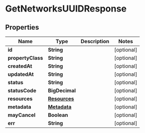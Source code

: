 

# GetNetworksUUIDResponse


## Properties

| Name | Type | Description | Notes |
|------------ | ------------- | ------------- | -------------|
|**id** | **String** |  |  [optional] |
|**propertyClass** | **String** |  |  [optional] |
|**createdAt** | **String** |  |  [optional] |
|**updatedAt** | **String** |  |  [optional] |
|**status** | **String** |  |  [optional] |
|**statusCode** | **BigDecimal** |  |  [optional] |
|**resources** | [**Resources**](Resources.md) |  |  [optional] |
|**metadata** | [**Metadata**](Metadata.md) |  |  [optional] |
|**mayCancel** | **Boolean** |  |  [optional] |
|**err** | **String** |  |  [optional] |



